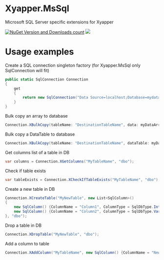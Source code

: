 ﻿# Xyapper.MsSql
Microsoft SQL Server specific extensions for Xyapper

[![NuGet Version and Downloads count](https://buildstats.info/nuget/Xyapper.MsSql)](https://www.nuget.org/packages/Xyapper.MsSql)
[![](https://dev.azure.com/drockso/Xyapper/_apis/build/status/drockso.Xyapper)]()

# Usage examples
Create a SQL connection singleton factory (for Xyapper.MsSql only SqlConnection will fit)
```csharp
public static SqlConnection Connection
{
	get
	{
		return new SqlConnection("Data Source=localhost;Database=mydatabase;User Id=sa;Password=mypassword");
	}
}
```

Bulk copy an array to database
```csharp
Connection.XBulkCopy(tableName: "DestinationTableName", data: myDataArray, schema: "dbo", createTableIfNotExists: true, addColumnsIfNotExist: true);
```

Bulk copy a DataTable to database
```csharp
Connection.XBulkCopy(tableName: "DestinationTableName", dataTable: myDataTable , schema: "dbo", createTableIfNotExists: true, addColumnsIfNotExist: true);
```

Get columns list of a table in DB
```csharp
var columns = Connection.XGetColumns("MyTableName", "dbo");
```

Check if table exists
```csharp
var tableExists = Connection.XCheckIfTableExists("MyTableName", "dbo");
```

Create a new table in DB
```csharp
Connection.XCreateTable("MyNewTable", new List<SqlColumn>()
{
	new SqlColumn() {ColumnName = "Column1", ColumnType = SqlDbType.Int},
	new SqlColumn() {ColumnName = "Column2", ColumnType = SqlDbType.VarChar, ColumnSize = 100}
}, "dbo");
```

Drop a table in DB
```csharp
Connection.XDropTable("MyNewTable", "dbo");
```

Add a column to table
```csharp
Connection.XAddColumn("MyTableName", new SqlColumn() {ColumnName = "NewColumn", ColumnType = SqlDbType.Int});
```

